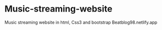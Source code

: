 # Music-streaming-website
Music streaming website in html, Css3 and bootstrap
Beatblog98.netlify.app
